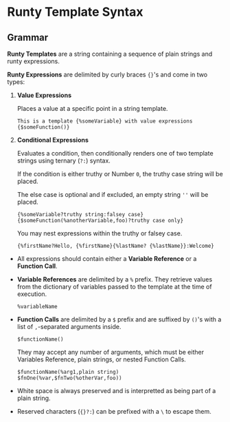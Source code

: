 # Runty Template Syntax

## Grammar

**Runty Templates** are a string containing a sequence of plain strings and runty expressions.

**Runty Expressions** are delimited by curly braces `{}`'s and come in two types:

1.  **Value Expressions**

    Places a value at a specific point in a string template.

    ```
    This is a template {%someVariable} with value expressions {$someFunction()}
    ```

2.  **Conditional Expressions**

    Evaluates a condition, then conditionally renders one of two template strings using ternary (`?:`) syntax.

    If the condition is either truthy or Number `0`, the truthy case string will be placed.

    The else case is optional and if excluded, an empty string `''` will be placed.

    ```
    {%someVariable?truthy string:falsey case} {$someFunction(%anotherVariable,foo)?truthy case only}
    ```

    You may nest expressions within the truthy or falsey case.

    ```
    {%firstName?Hello, {%firstName}{%lastName? {%lastName}}:Welcome}
    ```

*   All expressions should contain either a **Variable Reference** or a **Function Call**.

*   **Variable References** are delimited by a `%` prefix. They retrieve values from the dictionary of variables passed to the template at the time of execution.

    ```
    %variableName
    ```

*   **Function Calls** are delimited by a `$` prefix and are suffixed by `()`'s with a list of `,`-separated arguments inside.

    ```
    $functionName()
    ```

    They may accept any number of arguments, which must be either Variables Reference, plain strings, or nested Function Calls.

    ```
    $functionName(%arg1,plain string)
    $fnOne(%var,$fnTwo(%otherVar,foo))
    ```

* White space is always preserved and is interpretted as being part of a plain string.

* Reserved characters (`{}?:`) can be prefixed with a `\` to escape them.
